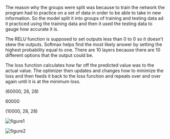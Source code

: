 The reason why the groups were split was because to train the network the program had to practice on a set of data in order to be able to take in new information. So the model split it into groups of training and testing data ad it practiced using the training data and then it used the testing data to gauge how accurate it is.

The RELU function is supposed to set outputs less than 0 to 0 so it doesn't skew the outputs. Softmax helps find the most likely answer by setting the highest probability equal to one. There are 10 layers because there are 10 different options that the output could be.

The loss function calculates how far off the predicted value was to the actual value. The optimizer then updates and changes how to minimize the loss and then feeds it back to the loss function and repeats over and over again until it is at the minimum loss.

(60000, 28, 28)

60000

(10000, 28, 28)

![figure1](figure1.png)

![figure2](figure2.png)

